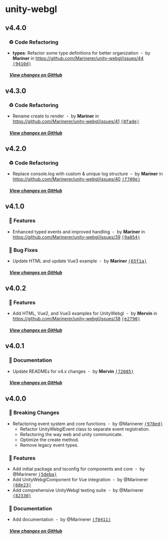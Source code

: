 # unity-webgl

## v4.4.0

### &nbsp;&nbsp;&nbsp;♻️ Code Refactoring

- **types**: Refactor some type definitions for better organization &nbsp;-&nbsp; by **Mariner** in https://github.com/Marinerer/unity-webgl/issues/44 [<samp>(9410d)</samp>](https://github.com/Marinerer/unity-webgl/commit/9410d4d)

##### &nbsp;&nbsp;&nbsp;&nbsp;[View changes on GitHub](https://github.com/Marinerer/unity-webgl/compare/v4.3.0...v4.4.0)


## v4.3.0

### &nbsp;&nbsp;&nbsp;♻️ Code Refactoring

- Rename create to render &nbsp;-&nbsp; by **Mariner** in https://github.com/Marinerer/unity-webgl/issues/41 [<samp>(0fade)</samp>](https://github.com/Marinerer/unity-webgl/commit/0fadef3)

##### &nbsp;&nbsp;&nbsp;&nbsp;[View changes on GitHub](https://github.com/Marinerer/unity-webgl/compare/v4.2.0...v4.3.0)


## v4.2.0

### &nbsp;&nbsp;&nbsp;♻️ Code Refactoring

- Replace console.log with custom & unique log structure &nbsp;-&nbsp; by **Mariner** in https://github.com/Marinerer/unity-webgl/issues/40 [<samp>(f709e)</samp>](https://github.com/Marinerer/unity-webgl/commit/f709e49)

##### &nbsp;&nbsp;&nbsp;&nbsp;[View changes on GitHub](https://github.com/Marinerer/unity-webgl/compare/v4.1.0...v4.2.0)


## v4.1.0

### &nbsp;&nbsp;&nbsp;🎉 Features

- Enhanced typed events and improved handling &nbsp;-&nbsp; by **Mariner** in https://github.com/Marinerer/unity-webgl/issues/39 [<samp>(9a054)</samp>](https://github.com/Marinerer/unity-webgl/commit/9a05409)

### &nbsp;&nbsp;&nbsp;🐞 Bug Fixes

- Update HTML and update Vue3 example &nbsp;-&nbsp; by **Mariner** [<samp>(65f1a)</samp>](https://github.com/Marinerer/unity-webgl/commit/65f1adf)

##### &nbsp;&nbsp;&nbsp;&nbsp;[View changes on GitHub](https://github.com/Marinerer/unity-webgl/compare/v4.0.2...v4.1.0)


## v4.0.2

### &nbsp;&nbsp;&nbsp;🎉 Features

- Add HTML, Vue2, and Vue3 examples for UnityWebgl &nbsp;-&nbsp; by **Mervin** in https://github.com/Marinerer/unity-webgl/issues/38 [<samp>(e2790)</samp>](https://github.com/Marinerer/unity-webgl/commit/e27906f)

##### &nbsp;&nbsp;&nbsp;&nbsp;[View changes on GitHub](https://github.com/Marinerer/unity-webgl/compare/v4.0.1...v4.0.2)


## v4.0.1

### &nbsp;&nbsp;&nbsp;📝 Documentation

- Update READMEs for v4.x changes &nbsp;-&nbsp; by **Mervin** [<samp>(72605)</samp>](https://github.com/Marinerer/unity-webgl/commit/7260594)

##### &nbsp;&nbsp;&nbsp;&nbsp;[View changes on GitHub](https://github.com/Marinerer/unity-webgl/compare/v4.0.0...v4.0.1)


## v4.0.0

### &nbsp;&nbsp;&nbsp;🚨 Breaking Changes

- Refactoring event system and core functions &nbsp;-&nbsp; by @Marinerer [<samp>(978ed)</samp>](https://github.com/Marinerer/unity-webgl/commit/978ed3e)
  - Refactor UnityWebglEvent class to separate event registration.
  - Refactoring the way web and unity communicate.
  - Optimize the create method.
  - Remove legacy event types.

### &nbsp;&nbsp;&nbsp;🎉 Features

- Add initial package and tsconfig for components and core &nbsp;-&nbsp; by @Marinerer [<samp>(5deba)</samp>](https://github.com/Marinerer/unity-webgl/commit/5deba6b)
- Add UnityWebglComponent for Vue integration &nbsp;-&nbsp; by @Marinerer [<samp>(68e23)</samp>](https://github.com/Marinerer/unity-webgl/commit/68e237e)
- Add comprehensive UnityWebgl testing suite &nbsp;-&nbsp; by @Marinerer [<samp>(82330)</samp>](https://github.com/Marinerer/unity-webgl/commit/823307c)

### &nbsp;&nbsp;&nbsp;📝 Documentation

- Add documentation &nbsp;-&nbsp; by @Marinerer [<samp>(f0411)</samp>](https://github.com/Marinerer/unity-webgl/commit/f041121)

##### &nbsp;&nbsp;&nbsp;&nbsp;[View changes on GitHub](https://github.com/Marinerer/unity-webgl/compare/v4.0.0-beta.1...main)


